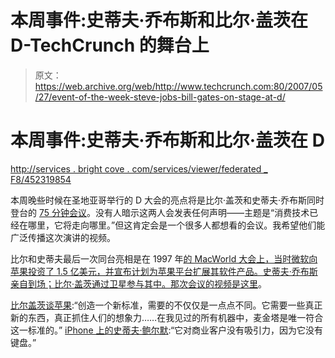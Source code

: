 # 本周事件:史蒂夫·乔布斯和比尔·盖茨在 D-TechCrunch 的舞台上

> 原文：<https://web.archive.org/web/http://www.techcrunch.com:80/2007/05/27/event-of-the-week-steve-jobs-bill-gates-on-stage-at-d/>

# 本周事件:史蒂夫·乔布斯和比尔·盖茨在 D

[http://services . bright cove . com/services/viewer/federated _ F8/452319854](https://web.archive.org/web/20210619151843/http://services.brightcove.com/services/viewer/federated_f8/452319854)

本周晚些时候在圣地亚哥举行的 D 大会的亮点将是比尔·盖茨和史蒂夫·乔布斯同时登台的 [75 分钟会议](https://web.archive.org/web/20210619151843/http://www.dowjones.com/Pressroom/PressReleases/Other/US/2007/0220_US_TheWallStreetJournal_2683.htm)。没有人暗示这两人会发表任何声明——主题是“消费技术已经在哪里，它将走向哪里。”但这肯定会是一个很多人都想看的会议。我希望他们能广泛传播这次演讲的视频。

比尔和史蒂夫最后一次同台亮相是在 1997 年[的 MacWorld 大会上，当时微软向苹果投资了 1.5 亿美元，并宣布计划为苹果平台扩展其软件产品。史蒂夫·乔布斯亲自到场；比尔·盖茨通过卫星参与其中。那次会议的视频是](https://web.archive.org/web/20210619151843/http://news.com.com/MS+to+invest+150+million+in+Apple/2100-1001_3-202143.html)[这里](https://web.archive.org/web/20210619151843/http://www.youtube.com/watch?v=WxOp5mBY9IY)。

 [比尔盖茨谈苹果](https://web.archive.org/web/20210619151843/http://www.youtube.com/watch?v=Xtba2GkVOII):“创造一个新标准，需要的不仅仅是一点点不同。它需要一些真正新的东西，真正抓住人们的想象力……在我见过的所有机器中，麦金塔是唯一符合这一标准的。”
 [iPhone 上的史蒂夫·鲍尔默](https://web.archive.org/web/20210619151843/http://www.youtube.com/watch?v=C5oGaZIKYvo&mode=related&search=):“它对商业客户没有吸引力，因为它没有键盘。”